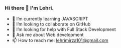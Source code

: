 ### Hi there 👋 I'm Lehri.


- 🌱 I’m currently learning JAVASCRIPT 
- 👯 I’m looking to collaborate on GitHub 
- 🤔 I’m looking for help with Full Stack Development 
- 💬 Ask me about Web development 
- 📫 How to reach me: lehrimirza101@gmail.com 

